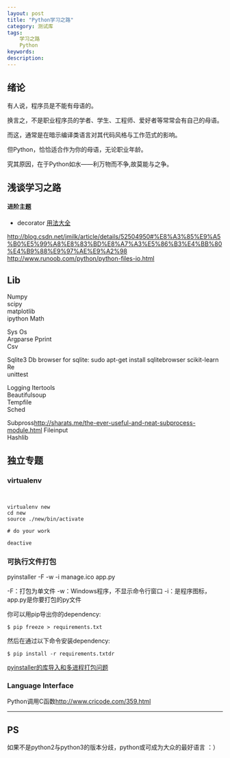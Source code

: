 ```yaml
---
layout: post
title: "Python学习之路"
category: 测试库
tags: 
    学习之路
    Python
keywords: 
description: 
---
```


## 绪论
有人说，程序员是不能有母语的。

换言之，不是职业程序员的学者、学生、工程师、爱好者等常常会有自己的母语。

而这，通常是在暗示编译类语言对其代码风格与工作范式的影响。

但Python，恰恰适合作为你的母语，无论职业年龄。

究其原因，在于Python如水——利万物而不争,故莫能与之争。


## 浅谈学习之路


#### 进阶主题

* decorator
[用法大全](https://wiki.python.org/moin/PythonDecoratorLibrary)

http://blog.csdn.net/jmilk/article/details/52504950#%E8%A3%85%E9%A5%B0%E5%99%A8%E8%83%BD%E8%A7%A3%E5%86%B3%E4%BB%80%E4%B9%88%E9%97%AE%E9%A2%98
http://www.runoob.com/python/python-files-io.html





## Lib
Numpy	
scipy	
matplotlib	
ipython	
Math

Sys	
Os	
Argparse
Pprint	
Csv

Sqlite3	
	Db browser for sqlite:
	sudo apt-get install sqlitebrowser
scikit-learn	
Re	
unittest	

Logging	
Itertools	
Beautifulsoup	
Tempfile	
Sched	
	
Subpross<http://sharats.me/the-ever-useful-and-neat-subprocess-module.html>
Fileinput	
Hashlib	



## 独立专题

### virtualenv
```


virtualenv new 
cd new
source ./new/bin/activate

# do your work

deactive

```


### 可执行文件打包
pyinstaller -F -w -i manage.ico app.py

-F：打包为单文件
-w：Windows程序，不显示命令行窗口
-i：是程序图标，app.py是你要打包的py文件

你可以用pip导出你的dependency:

    $ pip freeze > requirements.txt

然后在通过以下命令安装dependency:

    $ pip install -r requirements.txtdr

[pyinstaller的库导入和多进程打包问题 ](http://blog.csdn.net/xiong_big/article/details/54614231)


### Language Interface
Python调用C函数<http://www.cricode.com/359.html> 



---
## PS
如果不是python2与python3的版本分歧，python或可成为大众的最好语言 ：）